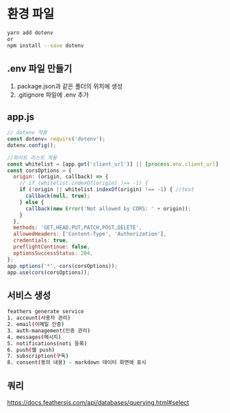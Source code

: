 # 환경 파일 
```sh
yarn add dotenv
or 
npm install --save dotenv
```
## .env 파일 만들기
1. package.json과 같은 폴더의 위치에 생성
2. .gitignore 파일에 .env 추가

## app.js
```js
// dotenv 적용
const dotenv= require('dotenv');
dotenv.config();

//화이트 리스트 적용
const whitelist = [app.get('client_url')] || [process.env.client_url] ;
const corsOptions = {
  origin: (origin, callback) => {
    // if (whitelist.indexOf(origin) !== -1) { 
    if (!origin || whitelist.indexOf(origin) !== -1) { //test
      callback(null, true);
    } else {
      callback(new Error('Not allowed by CORS: ' + origin));
    }
  },
  methods: 'GET,HEAD,PUT,PATCH,POST,DELETE',
  allowedHeaders: ['Content-Type', 'Authorization'],
  credentials: true,
  preflightContinue: false,
  optionsSuccessStatus: 204,
};
app.options('*', cors(corsOptions));
app.use(cors(corsOptions));
```

## 서비스 생성
```sh
feathers generate service
1. account(사용자 관리)
2. email(이메일 인증)
3. auth-management(인증 관리)
4. messages(메시지)
5. notifications(noti 등록)
6. push(웹 push)
7. subscription(구독)
8. consent(동의 내용) - markdown 데이터 화면에 표시
```
## 쿼리
https://docs.feathersjs.com/api/databases/querying.html#select
